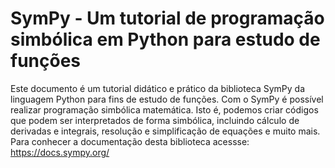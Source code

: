 # SymPy - Um tutorial de programação simbólica em Python para estudo de funções

Este documento é um tutorial didático e prático da biblioteca SymPy da linguagem Python para fins de estudo de funções. 
Com o SymPy é possível realizar programação simbólica matemática. Isto é, podemos criar códigos que podem ser interpretados de forma simbólica, incluindo cálculo de derivadas e integrais, resolução e simplificação de equações e muito mais.  
Para conhecer a documentação desta biblioteca acessse: https://docs.sympy.org/
